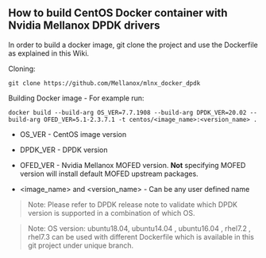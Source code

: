 ## How to build CentOS Docker container with Nvidia Mellanox DPDK drivers
 
In order to build a docker image, git clone the project and use the Dockerfile as explained in this Wiki.

Cloning:

`git clone https://github.com/Mellanox/mlnx_docker_dpdk`

Building Docker image - For example run:

`docker build --build-arg OS_VER=7.7.1908 --build-arg DPDK_VER=20.02 --build-arg OFED_VER=5.1-2.3.7.1 -t centos/<image_name>:<version_name> .`

* OS_VER - CentOS image version

* DPDK_VER - DPDK version

* OFED_VER - Nvidia Mellanox MOFED version. **Not** specifying MOFED version will install default MOFED upstream packages.

* <image_name> and <version_name> - Can be any user defined name

> Note: Please refer to DPDK release note to validate which DPDK version is supported in a combination of which OS.

> Note: OS version: ubuntu18.04, ubuntu14.04 , ubuntu16.04 , rhel7.2 , rhel7.3 can be used with different Dockerfile which is available in this git project under unique branch.
